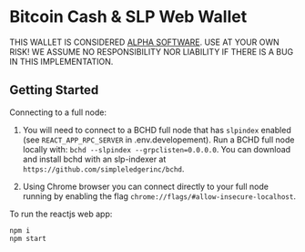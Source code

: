 # Bitcoin Cash & SLP Web Wallet

THIS WALLET IS CONSIDERED [ALPHA SOFTWARE](https://en.wikipedia.org/wiki/Software_release_life_cycle#Alpha). USE AT YOUR OWN RISK! WE ASSUME NO RESPONSIBILITY NOR LIABILITY IF THERE IS A BUG IN THIS IMPLEMENTATION.

## Getting Started

Connecting to a full node:

1. You will need to connect to a BCHD full node that has `slpindex` enabled (see `REACT_APP_RPC_SERVER` in .env.developement).  Run a BCHD full node locally with: `bchd --slpindex --grpclisten=0.0.0.0`.  You can download and install bchd with an slp-indexer at `https://github.com/simpleledgerinc/bchd`.

2. Using Chrome browser you can connect directly to your full node running by enabling the flag `chrome://flags/#allow-insecure-localhost`.

To run the reactjs web app:

```
npm i
npm start
```